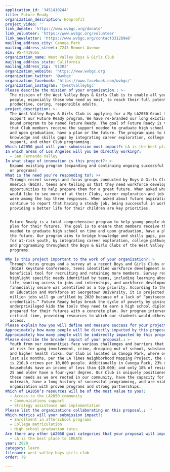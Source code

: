 ```yaml
---
application_id: '3451410244'
title: Future Ready
organization_description: Nonprofit
project_video: ''
link_donate: 'https://www.wvbgc.org/donate'
link_volunteer: 'https://www.wvbgc.org/volunteer'
link_newsletter: 'https://www.wvbgc.org/contact3312b9e6'
mailing_address_city: Canoga Park
mailing_address_street: 7245 Remmet Avenue
ein: 95-4419365
organization_name: West Valley Boys & Girls Club
mailing_address_state: California
mailing_address_zip: '91303'
organization_website: 'https://www.wvbgc.org'
organization_twitter: '@wvbgc'
organization_facebook: 'https://www.facebook.com/wvbgc/'
organization_instagram: '@westvalleybgc'
Please describe the mission of your organization.: >-
  The mission of the West Valley Boys & Girls Club is to enable all young
  people, especially those who need us most, to reach their full potential as
  productive, caring, responsible adults. 
project_description: >-
  The West Valley Boys & Girls Club is applying for a My LA2050 Grant to help
  support our Future Ready program. We have re-branded our long existing College
  Bound program to be named Future Ready. The goal of Future Ready is to ensure
  that Club members receive the support needed to graduate high school on time
  and upon graduation, have a plan or the future. The program aims to bridge
  knowledge and skills gaps by integrating career exploration, college pathway
  support, and other Club programming.
Which LA2050 goal will your submission most impact?: LA is the best place to LEARN
In which areas of Los Angeles will you be directly working?:
  - San Fernando Valley
In what stage of innovation is this project?: >-
  Expand existing program (expanding and continuing ongoing successful projects
  or programs)
What is the need you’re responding to?: >+
  Through recent surveys and focus groups conducted by Boys & Girls Clubs of
  America (BGCA), teens are telling us that they need workforce development
  opportunities to help prepare them for a great future. When asked what they
  would like to see more of at their Clubs, career exploration and job readiness
  were among the top three responses. When asked about future aspirations, teens
  continue to report that having a steady job, being successful in work, and
  providing a better life for their children are key priorities.


  Future Ready is a total comprehensive program to help young people develop a
  plan for their futures. The goal is to ensure that members receive the support
  needed to graduate high school on time and upon graduation, have a plan for
  the future. Our program aims to bridge knowledge and skills gaps, particularly
  for at-risk youth, by integrating career exploration, college pathway support,
  and programming throughout the Boys & Girls Clubs of the West Valley's
  programs.

Why is this project important to the work of your organization?: >
  Through focus groups and a survey at a recent Boys and Girls Clubs of America
  (BGCA) Keystone Conference, teens identified workforce development as a
  beneficial tool for recruiting and retaining more members. Survey results
  highlight specific needs identified by teens, including learning about college
  life, wanting access to jobs and internships, and workforce development. Being
  financially secure was identified as a top priority. According to the Center
  on Education and Workforce at Georgetown University, it is projected that 5
  million jobs will go unfilled by 2020 because of a lack of “postsecondary
  credentials.” Future Ready helps break the cycle of poverty by giving
  underprivileged kids the tools they need to earn a high school diploma and be
  prepared for their futures with a concrete plan. Our program intervenes at a
  critical time, providing resources to which our students would otherwise lack
  access.
Please explain how you will define and measure success for your project.: "The focus of Future Ready is to ensure that our teen Club members have a plan after high school, whether it be going to college, learning trade or going right into the workforce.  While going to college has statistically proven to be a strong foundation for future careers, many of our youth feel that college is not for them and aspire to explore other avenues to a successful future.  Our vision for this initiative is to promote the development of critical employment skills among our youth through research-informed youth development practice, training and experiential learning opportunities that lead to first-job readiness and a plan for pursuing postsecondary education and/or career aspirations.  We are uniquely positioned to impact the development of America’s future workforce through targeted education, training and a pathway-driven youth programming.  \n\nGoals for Future Ready are:\n*\t95% of participants will be at grade level proficiency or better in basic academic skills\n*\t100% of 8th grade participants will successfully transition into high school\n*\t90% of senior participants will graduate from high school\n*\t75% of senior participants will enroll in college\n*\t80% of senior participants will apply for financial aid\n*\t90% of senior participants will have a completed resume and cover letter\n*\t90% of senior participants will have participated in a mock interview\n*\t95% of senior participants will have a plan towards their goal\n\nExpected outcomes are:\n*\tParticipants will have a better understanding of how their interests, skills and talents play a role in their career exploration and planning.\n*\tParticipants will have a plan for their futures.\n*\tParticipants will have a change in behaviors and attitudes towards college and planning for a career.\n*\tParents will have a better understanding of how to support their children and their futures."
Approximately how many people will be directly impacted by this proposal?: '1142'
Approximately how many people will be indirectly impacted by this proposal?: '2284'
Please describe the broader impact of your proposal.: >-
  Youth from our communities face various challenges and barriers that put them
  at risk for gang involvement, crime, dropping out of school, substance abuse,
  and higher health risks. Our Club is located in Canoga Park, where over the
  last six months, per the LA Times Neighborhood Mapping Project, the crime rate
  is 210.8 crimes per 10,000 people. Additionally in Canoga Park, 23% of
  households have an income of less than $20,000; and only 18% of residents age
  25 and older have a four-year degree. Our Club is uniquely positioned to meet
  these needs as we are rooted in our community, have the capacity for youth
  outreach, have a long history of successful programming, and are viable
  organization with proven programs and strong partnerships.
Which of LA2050’s resources will be of the most value to you?:
  - Access to the LA2050 community
  - Communications support
  - Strategy assistance and implementation
Please list the organizations collaborating on this proposal.: ''
Which metrics will your submission impact?:
  - Enrollment in afterschool programs
  - College matriculation
  - High school graduation rates
Are there any other LA2050 goal categories that your proposal will impact?:
  - LA is the best place to CREATE
year: 2020
category: learn
filename: west-valley-boys-girls-club
order: 79

---
```

